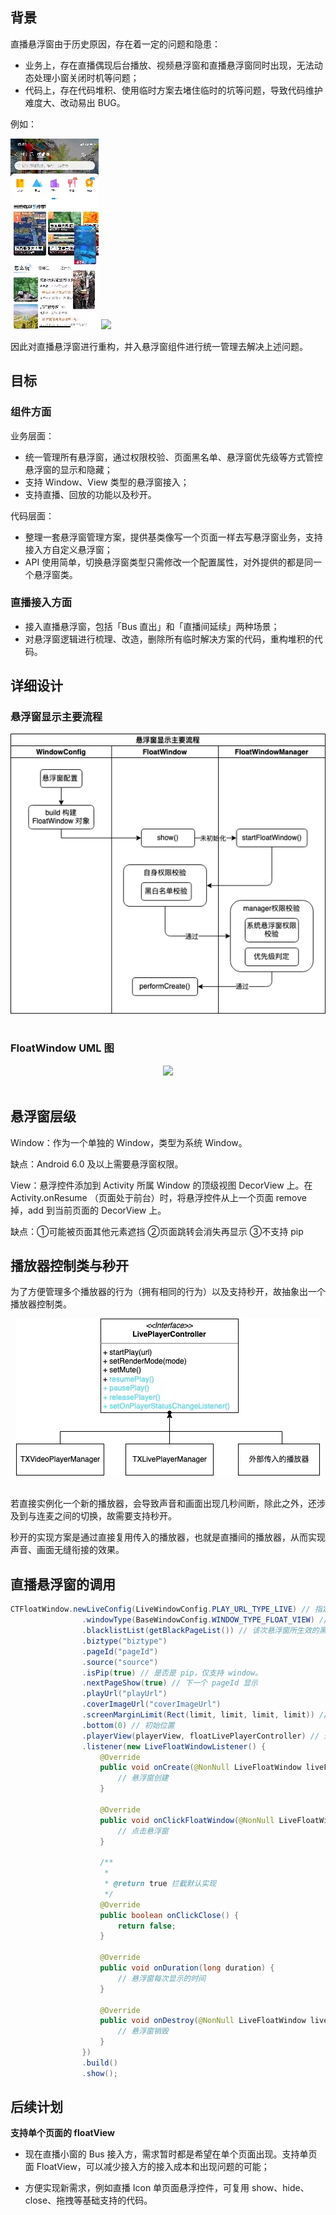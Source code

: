 

## 背景

直播悬浮窗由于历史原因，存在着一定的问题和隐患：

- 业务上，存在直播偶现后台播放、视频悬浮窗和直播悬浮窗同时出现，无法动态处理小窗关闭时机等问题；
- 代码上，存在代码堆积、使用临时方案去堵住临时的坑等问题，导致代码维护难度大、改动易出 BUG。

例如：

<img src ="../pictures//悬浮窗问题示例1.webp"/> <img src ="../pictures//悬浮窗问题示例 2.webp"/>

因此对直播悬浮窗进行重构，并入悬浮窗组件进行统一管理去解决上述问题。

## 目标

### 组件方面

业务层面：

- 统一管理所有悬浮窗，通过权限校验、页面黑名单、悬浮窗优先级等方式管控悬浮窗的显示和隐藏；
- 支持 Window、View 类型的悬浮窗接入；
- 支持直播、回放的功能以及秒开。

代码层面：

- 整理一套悬浮窗管理方案，提供基类像写一个页面一样去写悬浮窗业务，支持接入方自定义悬浮窗；
- API 使用简单，切换悬浮窗类型只需修改一个配置属性，对外提供的都是同一个悬浮窗类。

### 直播接入方面

- 接入直播悬浮窗，包括「Bus 直出」和「直播间延续」两种场景；
- 对悬浮窗逻辑进行梳理、改造，删除所有临时解决方案的代码，重构堆积的代码。

## 详细设计

### 悬浮窗显示主要流程

<div align ="center"> <img src ="../pictures//悬浮窗显示主要流程.webp"/> </div><br>

### FloatWindow UML 图

<div align ="center"> <img src ="../pictures//FloatWindowUML图.webp"/> </div><br>

## 悬浮窗层级

Window：作为一个单独的 Window，类型为系统 Window。

缺点：Android 6.0 及以上需要悬浮窗权限。

View：悬浮控件添加到 Activity 所属 Window 的顶级视图 DecorView 上。在 Activity.onResume
（页面处于前台）时，将悬浮控件从上一个页面 remove 掉，add 到当前页面的 DecorView 上。

缺点：①可能被页面其他元素遮挡 ②页面跳转会消失再显示 ③不支持 pip

## 播放器控制类与秒开

为了方便管理多个播放器的行为（拥有相同的行为）以及支持秒开，故抽象出一个播放器控制类。

<div align ="center"> <img src ="../pictures//播放器控制类.webp"/> </div><br>

若直接实例化一个新的播放器，会导致声音和画面出现几秒间断，除此之外，还涉及到与连麦之间的切换，故需要支持秒开。

秒开的实现方案是通过直接复用传入的播放器，也就是直播间的播放器，从而实现声音、画面无缝衔接的效果。

## 直播悬浮窗的调用

```java
CTFloatWindow.newLiveConfig(LiveWindowConfig.PLAY_URL_TYPE_LIVE) // 指定直播还是回放
                .windowType(BaseWindowConfig.WINDOW_TYPE_FLOAT_VIEW) // 指定是 window 还是 view
                .blacklistList(getBlackPageList()) // 该次悬浮窗所生效的黑名单
                .biztype("biztype")
                .pageId("pageId")
                .source("source")
                .isPip(true) // 是否是 pip，仅支持 window。
                .nextPageShow(true) // 下一个 pageId 显示
                .playUrl("playUrl")
                .coverImageUrl("coverImageUrl")
                .screenMarginLimit(Rect(limit, limit, limit, limit)) // 吸边时距离屏幕的边距
                .bottom(0) // 初始位置
                .playerView(playerView, floatLivePlayerController) // 通过复用播放器的方式，实现秒开。
                .listener(new LiveFloatWindowListener() {
                    @Override
                    public void onCreate(@NonNull LiveFloatWindow liveFloatWindow) {
                        // 悬浮窗创建
                    }
                     
                    @Override
                    public void onClickFloatWindow(@NonNull LiveFloatWindow liveFloatWindow) {
                        // 点击悬浮窗
                    }
 
                    /**
                     *
                     * @return true 拦截默认实现
                     */
                    @Override
                    public boolean onClickClose() {
                        return false;
                    }
 
                    @Override
                    public void onDuration(long duration) {
                        // 悬浮窗每次显示的时间
                    }
 
                    @Override
                    public void onDestroy(@NonNull LiveFloatWindow liveFloatWindow) {
                        // 悬浮窗销毁
                    }
                })
                .build()
                .show();
```

## 后续计划

**支持单个页面的 floatView**

- 现在直播小窗的 Bus 接入方，需求暂时都是希望在单个页面出现。支持单页面 FloatView，可以减少接入方的接入成本和出现问题的可能；

- 方便实现新需求，例如直播 Icon 单页面悬浮控件，可复用 show、hide、close、拖拽等基础支持的代码。